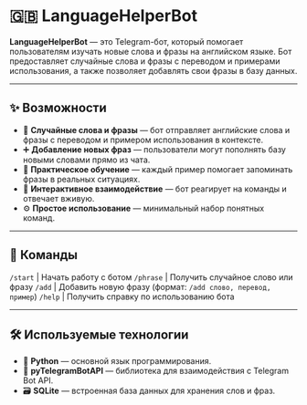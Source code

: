 # 🇬🇧 LanguageHelperBot

**LanguageHelperBot** — это Telegram-бот, который помогает пользователям изучать новые слова и фразы на английском языке.
Бот предоставляет случайные слова и фразы с переводом и примерами использования, а также позволяет добавлять свои фразы в базу данных.

---

## ✨ Возможности

- 📖 **Случайные слова и фразы** — бот отправляет английские слова и фразы с переводом и примером использования в контексте.
- ➕ **Добавление новых фраз** — пользователи могут пополнять базу новыми словами прямо из чата.
- 🧠 **Практическое обучение** — каждый пример помогает запоминать фразы в реальных ситуациях.
- 💬 **Интерактивное взаимодействие** — бот реагирует на команды и отвечает вживую.
- ⚙️ **Простое использование** — минимальный набор понятных команд.

---

## 📌 Команды

 `/start`    | Начать работу с ботом
 `/phrase`   | Получить случайное слово или фразу
 `/add`      | Добавить новую фразу (формат: `/add слово, перевод, пример`)
 `/help`     | Получить справку по использованию бота

---

## 🛠️ Используемые технологии

- 🐍 **Python** — основной язык программирования.
- 🤖 **pyTelegramBotAPI** — библиотека для взаимодействия с Telegram Bot API.
- 🗃 **SQLite** — встроенная база данных для хранения слов и фраз.

